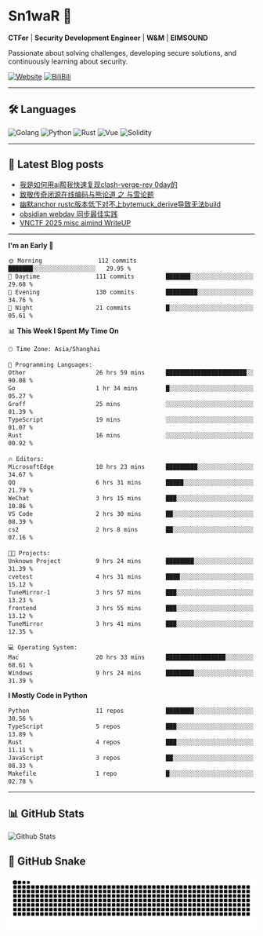 # Sn1waR 👋

**CTFer** | **Security Development Engineer** | **W&M** | **EIMSOUND**

Passionate about solving challenges, developing secure solutions, and continuously learning about security.

[![Website](https://img.shields.io/website?url=https%3A%2F%2Fwww.snowywar.top)](https://www.snowywar.top) 
[![BiliBili](https://img.shields.io/badge/BiliBili-哔哩哔哩-00A1D6?style=flat&logo=bilibili&logoColor=white)](https://space.bilibili.com/8389161)  

---

## 🛠️ Languages
![Golang](https://img.shields.io/badge/-Golang-00ADD8?style=flat&logo=go&logoColor=white)
![Python](https://img.shields.io/badge/-Python-3776AB?style=flat&logo=python&logoColor=white)
![Rust](https://img.shields.io/badge/-Rust-000000?style=flat&logo=rust&logoColor=white)
![Vue](https://img.shields.io/badge/-Vue.js-4FC08D?style=flat&logo=vue.js&logoColor=white)
![Solidity](https://img.shields.io/badge/-Solidity-363636?style=flat&logo=solidity&logoColor=white)

---
## 📖 Latest Blog posts
<!-- BLOG-POST-LIST:START -->
- [我是如何用ai帮我快速复现clash-verge-rev 0day的](https://www.snowywar.top/4595.html)
- [致敬传奇闭源在线编码与熊论道 之 与雪论题](https://www.snowywar.top/4590.html)
- [幽默anchor rustc版本低下对不上bytemuck_derive导致无法build](https://www.snowywar.top/4587.html)
- [obsidian webdav 同步最佳实践](https://www.snowywar.top/4555.html)
- [VNCTF 2025 misc aimind WriteUP](https://www.snowywar.top/4546.html)
<!-- BLOG-POST-LIST:END -->
---
<!--START_SECTION:waka-->
**I'm an Early 🐤** 

```text
🌞 Morning                112 commits         ███████░░░░░░░░░░░░░░░░░░   29.95 % 
🌆 Daytime                111 commits         ███████░░░░░░░░░░░░░░░░░░   29.68 % 
🌃 Evening                130 commits         █████████░░░░░░░░░░░░░░░░   34.76 % 
🌙 Night                  21 commits          █░░░░░░░░░░░░░░░░░░░░░░░░   05.61 % 
```


📊 **This Week I Spent My Time On** 

```text
🕑︎ Time Zone: Asia/Shanghai

💬 Programming Languages: 
Other                    26 hrs 59 mins      ███████████████████████░░   90.08 % 
Go                       1 hr 34 mins        █░░░░░░░░░░░░░░░░░░░░░░░░   05.27 % 
Groff                    25 mins             ░░░░░░░░░░░░░░░░░░░░░░░░░   01.39 % 
TypeScript               19 mins             ░░░░░░░░░░░░░░░░░░░░░░░░░   01.07 % 
Rust                     16 mins             ░░░░░░░░░░░░░░░░░░░░░░░░░   00.92 % 

🔥 Editors: 
MicrosoftEdge            10 hrs 23 mins      █████████░░░░░░░░░░░░░░░░   34.67 % 
QQ                       6 hrs 31 mins       █████░░░░░░░░░░░░░░░░░░░░   21.79 % 
WeChat                   3 hrs 15 mins       ███░░░░░░░░░░░░░░░░░░░░░░   10.86 % 
VS Code                  2 hrs 30 mins       ██░░░░░░░░░░░░░░░░░░░░░░░   08.39 % 
cs2                      2 hrs 8 mins        ██░░░░░░░░░░░░░░░░░░░░░░░   07.16 % 

🐱‍💻 Projects: 
Unknown Project          9 hrs 24 mins       ████████░░░░░░░░░░░░░░░░░   31.39 % 
cvetest                  4 hrs 31 mins       ████░░░░░░░░░░░░░░░░░░░░░   15.12 % 
TuneMirror-1             3 hrs 57 mins       ███░░░░░░░░░░░░░░░░░░░░░░   13.23 % 
frontend                 3 hrs 55 mins       ███░░░░░░░░░░░░░░░░░░░░░░   13.12 % 
TuneMirror               3 hrs 41 mins       ███░░░░░░░░░░░░░░░░░░░░░░   12.35 % 

💻 Operating System: 
Mac                      20 hrs 33 mins      █████████████████░░░░░░░░   68.61 % 
Windows                  9 hrs 24 mins       ████████░░░░░░░░░░░░░░░░░   31.39 % 
```

**I Mostly Code in Python** 

```text
Python                   11 repos            ████████░░░░░░░░░░░░░░░░░   30.56 % 
TypeScript               5 repos             ███░░░░░░░░░░░░░░░░░░░░░░   13.89 % 
Rust                     4 repos             ███░░░░░░░░░░░░░░░░░░░░░░   11.11 % 
JavaScript               3 repos             ██░░░░░░░░░░░░░░░░░░░░░░░   08.33 % 
Makefile                 1 repo              █░░░░░░░░░░░░░░░░░░░░░░░░   02.78 % 
```




<!--END_SECTION:waka-->
---

## 📊 GitHub Stats
![Github Stats](https://github-readme-stats.vercel.app/api?username=jiayuqi7813&show_icons=true&theme=radical)

## 🐍 GitHub Snake
<picture>
  <source media="(prefers-color-scheme: dark)" srcset="https://raw.githubusercontent.com/jiayuqi7813/jiayuqi7813/output/github-contribution-grid-snake-dark.svg">
  <source media="(prefers-color-scheme: light)" srcset="https://raw.githubusercontent.com/jiayuqi7813/jiayuqi7813/output/github-contribution-grid-snake.svg">
  <img alt="github contribution grid snake animation" src="https://raw.githubusercontent.com/jiayuqi7813/jiayuqi7813/output/github-contribution-grid-snake.svg">
</picture>

